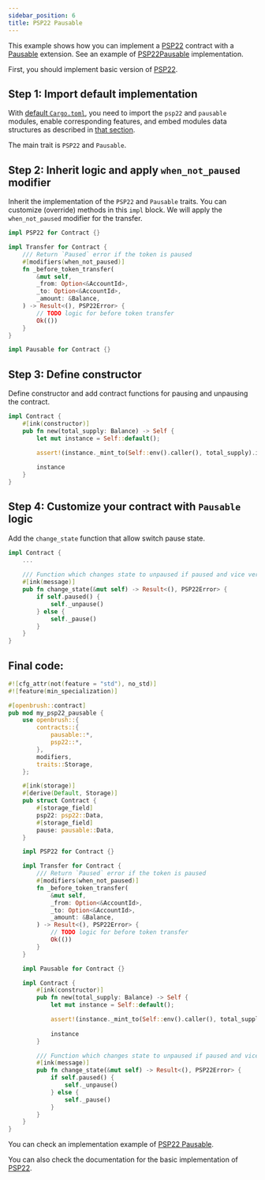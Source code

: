 ```yaml
---
sidebar_position: 6
title: PSP22 Pausable
---
```


This example shows how you can implement a [PSP22](https://github.com/Brushfam/openbrush-contracts/tree/main/contracts/src/token/psp22) contract with a [Pausable](https://github.com/Brushfam/openbrush-contracts/tree/main/contracts/src/security/pausable) extension. See an example of [PSP22Pausable](https://github.com/Brushfam/openbrush-contracts/tree/main/examples/psp22_extensions/pausable) implementation.

First, you should implement basic version of [PSP22](/smart-contracts/PSP22).

## Step 1: Import default implementation

With [default `Cargo.toml`](/smart-contracts/overview#the-default-toml-of-your-project-with-openbrush),
you need to import the `psp22` and `pausable` modules, enable corresponding features, and embed modules data structures
as described in [that section](/smart-contracts/overview#reuse-implementation-of-traits-from-openbrush).

The main trait is `PSP22` and `Pausable`.

## Step 2: Inherit logic and apply `when_not_paused` modifier

Inherit the implementation of the `PSP22` and `Pausable` traits. 
You can customize (override) methods in this `impl` block. We will apply the 
`when_not_paused` modifier for the transfer.

```rust
impl PSP22 for Contract {}

impl Transfer for Contract {
    /// Return `Paused` error if the token is paused
    #[modifiers(when_not_paused)]
    fn _before_token_transfer(
        &mut self,
        _from: Option<&AccountId>,
        _to: Option<&AccountId>,
        _amount: &Balance,
    ) -> Result<(), PSP22Error> {
        // TODO logic for before token transfer
        Ok(())
    }
}

impl Pausable for Contract {}
```

## Step 3: Define constructor

Define constructor and add contract functions for pausing and unpausing the contract.

```rust
impl Contract {
    #[ink(constructor)]
    pub fn new(total_supply: Balance) -> Self {
        let mut instance = Self::default();

        assert!(instance._mint_to(Self::env().caller(), total_supply).is_ok());
        
        instance
    }
}
```

## Step 4: Customize your contract with `Pausable` logic

Add the `change_state` function that allow switch pause state.

```rust
impl Contract {
    ...
    
    /// Function which changes state to unpaused if paused and vice versa
    #[ink(message)]
    pub fn change_state(&mut self) -> Result<(), PSP22Error> {
        if self.paused() {
            self._unpause()
        } else {
            self._pause()
        }
    }
}
```

## Final code:

```rust
#![cfg_attr(not(feature = "std"), no_std)]
#![feature(min_specialization)]

#[openbrush::contract]
pub mod my_psp22_pausable {
    use openbrush::{
        contracts::{
            pausable::*,
            psp22::*,
        },
        modifiers,
        traits::Storage,
    };

    #[ink(storage)]
    #[derive(Default, Storage)]
    pub struct Contract {
        #[storage_field]
        psp22: psp22::Data,
        #[storage_field]
        pause: pausable::Data,
    }

    impl PSP22 for Contract {}

    impl Transfer for Contract {
        /// Return `Paused` error if the token is paused
        #[modifiers(when_not_paused)]
        fn _before_token_transfer(
            &mut self,
            _from: Option<&AccountId>,
            _to: Option<&AccountId>,
            _amount: &Balance,
        ) -> Result<(), PSP22Error> {
            // TODO logic for before token transfer
            Ok(())
        }
    }

    impl Pausable for Contract {}

    impl Contract {
        #[ink(constructor)]
        pub fn new(total_supply: Balance) -> Self {
            let mut instance = Self::default();

            assert!(instance._mint_to(Self::env().caller(), total_supply).is_ok());
            
            instance
        }

        /// Function which changes state to unpaused if paused and vice versa
        #[ink(message)]
        pub fn change_state(&mut self) -> Result<(), PSP22Error> {
            if self.paused() {
                self._unpause()
            } else {
                self._pause()
            }
        }
    }
}
```

You can check an implementation example of [PSP22 Pausable](https://github.com/Brushfam/openbrush-contracts/tree/main/examples/psp22_extensions/pausable).

You can also check the documentation for the basic implementation of [PSP22](/smart-contracts/PSP22).
